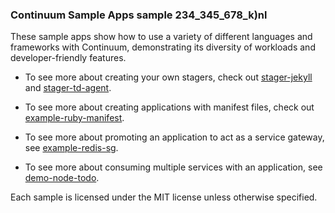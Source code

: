 ### Continuum Sample Apps  sample 234_345_678_k)nl

These sample apps show how to use a variety of different languages and frameworks with Continuum, demonstrating its diversity of workloads and developer-friendly features.

- To see more about creating your own stagers, check out [stager-jekyll](https://github.com/apcera/continuum-sample-apps/tree/master/stager-jekyll) and [stager-td-agent](https://github.com/apcera/continuum-sample-apps/tree/master/stager-td-agent).

- To see more about creating applications with manifest files, check out [example-ruby-manifest](https://github.com/apcera/continuum-sample-apps/tree/master/example-ruby-manifest).

- To see more about promoting an application to act as a service gateway, see [example-redis-sg](https://github.com/apcera/continuum-sample-apps/tree/master/example-redis-sg).

- To see more about consuming multiple services with an application, see [demo-node-todo](https://github.com/apcera/continuum-sample-apps/tree/master/demo-node-todo).

Each sample is licensed under the MIT license unless otherwise specified.


